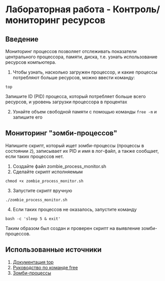 # Лабораторная работа - Контроль/мониторинг ресурсов
## Введение
Мониторинг процессов позволяет отслеживать показатели центрального процессора, памяти, диска, т.е. узнать использование ресурсов компьютера.

1. Чтобы узнать, насколько загружен процессор, и какие процессы потребляют больше ресурсов, можно ввести команду:
```
top
```
Запишите ID (PID) процесса, который потребляет больше всего ресурсов, и уровень загрузки процессора в процентах

2. Узнайте объем свободной памяти с помощью команды ```free -m``` и запишите его

## Мониторинг "зомби-процессов"
Напишите скрипт, который ищет зомби-процессы (процессы в состоянии ```Z```), записывает их PID и имя в лог-файл, а также сообщает, если таких процессов нет.

1. Создайте файл zombie_process_monitor.sh
2. Сделайте скрипт исполняемым
```
chmod +x zombie_process_monitor.sh
```
3. Запустите скрипт вручную
```
./zombie_process_monitor.sh
```
4. Если таких процессов не оказалось, запустите команду
```
bash -c 'sleep 5 & exit'
```

Таким образом был создан и проверен скрипт на выявление зомби-процессов.

## Использованные источники
1. [Документация top](https://man7.org/linux/man-pages/man1/top.1.html)
2. [Руководство по команде free](https://man7.org/linux/man-pages/man1/free.1.html)
3. [Зомби-процессы](https://itsecforu.ru/2021/11/11/%f0%9f%a7%9f-%d0%ba%d0%b0%d0%ba-%d0%bd%d0%b0%d0%b9%d1%82%d0%b8-%d0%b8-%d1%83%d0%b1%d0%b8%d1%82%d1%8c-%d0%b7%d0%be%d0%bc%d0%b1%d0%b8-%d0%bf%d1%80%d0%be%d1%86%d0%b5%d1%81%d1%81%d1%8b-%d0%b2-%d1%81%d0%b8/)
